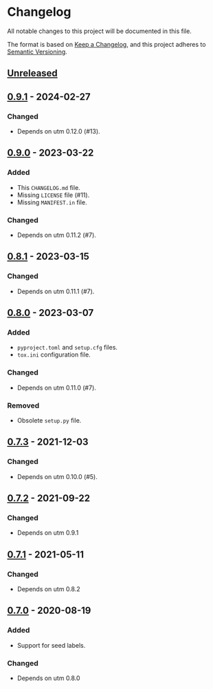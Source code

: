 # Changelog

All notable changes to this project will be documented in this file.

The format is based on [Keep a Changelog](https://keepachangelog.com/en/1.0.0/),
and this project adheres to [Semantic Versioning](https://semver.org/spec/v2.0.0.html).

## [Unreleased]

## [0.9.1] - 2024-02-27

### Changed

- Depends on utm 0.12.0 (#13).

## [0.9.0] - 2023-03-22

### Added

- This `CHANGELOG.md` file.
- Missing `LICENSE` file (#11).
- Missing `MANIFEST.in` file.

### Changed

- Depends on utm 0.11.2 (#7).

## [0.8.1] - 2023-03-15

### Changed

- Depends on utm 0.11.1 (#7).

## [0.8.0] - 2023-03-07

### Added

- `pyproject.toml` and `setup.cfg` files.
- `tox.ini` configuration file.

### Changed

- Depends on utm 0.11.0 (#7).

### Removed

- Obsolete `setup.py` file.

## [0.7.3] - 2021-12-03

### Changed

- Depends on utm 0.10.0 (#5).

## [0.7.2] - 2021-09-22

### Changed

- Depends on utm 0.9.1

## [0.7.1] - 2021-05-11

### Changed

- Depends on utm 0.8.2

## [0.7.0] - 2020-08-19

### Added

- Support for seed labels.

### Changed

- Depends on utm 0.8.0

[unreleased]: https://github.com/cms-l1-globaltrigger/tm-diff/compare/0.9.1...HEAD
[0.9.1]: https://github.com/cms-l1-globaltrigger/tm-diff/compare/0.9.0...0.9.1
[0.9.0]: https://github.com/cms-l1-globaltrigger/tm-diff/compare/0.8.1...0.9.0
[0.8.1]: https://github.com/cms-l1-globaltrigger/tm-diff/compare/0.8.0...0.8.1
[0.8.0]: https://github.com/cms-l1-globaltrigger/tm-diff/compare/0.7.3...0.8.0
[0.7.3]: https://github.com/cms-l1-globaltrigger/tm-diff/compare/0.7.2...0.7.3
[0.7.2]: https://github.com/cms-l1-globaltrigger/tm-diff/compare/0.7.1...0.7.2
[0.7.1]: https://github.com/cms-l1-globaltrigger/tm-diff/compare/0.7.0...0.7.1
[0.7.0]: https://github.com/cms-l1-globaltrigger/tm-diff/compare/0.6.3...0.7.0
